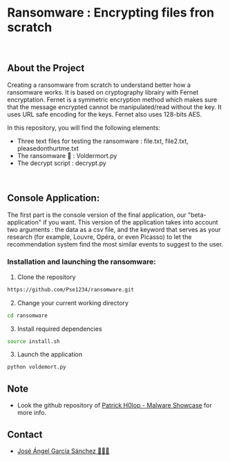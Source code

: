 # Ransomware : Encrypting files fron scratch 

<br>

## About the Project
Creating a ransomware from scratch to understand better how a ransomware works. It is based on cryptography librairy with Fernet encryptation. Fernet is a symmetric encryption method which makes sure that the message encrypted cannot be manipulated/read without the key. It uses URL safe encoding for the keys. Fernet also uses 128-bits AES.

In this repository, you will find the following elements:
* Three text files for testing the ransomware : file.txt, file2.txt, pleasedonthurtme.txt
* The ransomware :bug: : Voldermort.py
* The decrypt script : decrypt.py

<br>


<!-- Console Application -->
## Console Application:
The first part is the console version of the final application, our "beta-application" if you want. This version of the application takes into account two arguments : the data as a csv file, and the keyword that serves as your research (for example, Louvre, Opéra, or even Picasso) to let the recommendation system find the most similar events to suggest to the user.

### Installation and launching the ransomware:

1. Clone the repository
```sh
https://github.com/Pse1234/ransomware.git
```
2. Change your current working directory
```sh
cd ransomware
```
3. Install required dependencies
```sh
source install.sh
```
3. Launch the application
```sh
python voldemort.py
```

## Note
* Look the github repository of [Patrick H0lop - Malware Showcase](https://github.com/PatrikH0lop/malware_showcase) for more info.

## Contact
* [José Ángel García Sánchez 👨🏻‍💻](https://github.com/Pse1234) 
